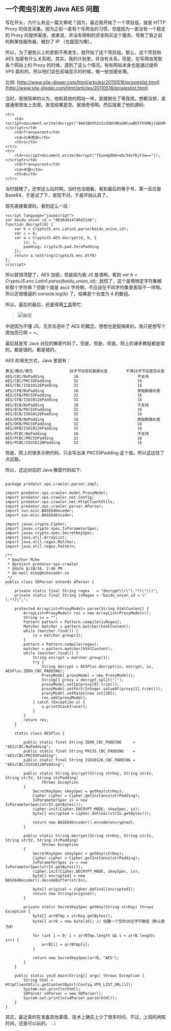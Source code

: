 一个爬虫引发的 Java AES 问题
---

写在开头，为什么有这一篇文章呢？因为，最近我开始了一个项目组，就是 HTTP Proxy 的信息采集。因为之前一直有个写爬虫的习惯，但是因为一直没有一个稳定的 Proxy 的提供渠道，或者说，并没有限制的资金购买这个服务。导致了我之前的刷某些服务器，被封了 IP （也是因为懒）。

所以，为了避免以上的悲剧不再发生，就开始了这个项目组。那么，这个项目和 AES 加密有什么关系呢。其实，我的计划里，并没有关系。但是，在写爬虫爬取各个网站上的 Proxy 的时候，遇到了这么个情况。有些网站本身也是通过提供 VPS 盈利的，所以他们会在前端显示的时候，做一些加密处理。

比如: [http://www.site-digger.com/html/articles/20110516/proxieslist.html](http://www.site-digger.com/html/articles/20110516/proxieslist.html)

当时，我很简单的以为，他和其他的网站一样，直接脱光了等我爬。想都没想，直接通用爬虫上去爬。发现结果是空。就很奇怪啊。然后就看了他的源码:

```
<tr>
    <td><script>document.write(decrypt("4A41BUVh2nIx3Ubh9RoGWtowBUlFhSM0jiG6UMvLR68="));</script></td>
    <td>Transparent</td>
    <td>马来西亚</th>
    <th>1</th>
</tr>
<tr>
    <td><script>document.write(decrypt("f5ue4pOb6+oO/S4sYbjF2w=="));</script></td>
    <td>Transparent</td>
    <td>中国</th>
    <th>0</th>
</tr>
```

当时就瞎了。还带这么玩的啊。当时也没细看，看到最后的等于号，第一反应是 Base64，于是试了下，发现不对。于是开始认真了。

首先直接看源码，看到这么一段：
```
<script language="javascript">
var baidu_union_id = "8636d4147d6d11e6";
function decrypt(d) {
    var b = CryptoJS.enc.Latin1.parse(baidu_union_id);
    var c = b;
    var a = CryptoJS.AES.decrypt(d, b, {
        iv: c,
        padding: CryptoJS.pad.ZeroPadding
    });
    return a.toString(CryptoJS.enc.Utf8)
};
</script>
```

所以就很清楚了，AES 加密。但是因为我 JS 是渣啊。看到 *var b = CryptoJS.enc.Latin1.parse(baidu_union_id);* ,就慌了，这个是用特定字符集解析那个字符串？但那个就是 ascii 字符啊，不应该在不同字符集里表现不一样啊。所以还很傻逼的 console.log(b) 了。结果是个长度为 4 的数组。

所以，最后的最后，还是得用[工具](https://blog.zhengxianjun.com/online-tool/crypto/aes/)帮忙:
> ![解密](./images/decrypt-1.png)

中途因为不懂 JS，无奈去恶补了 AES 的概念。想想也是挺搞笑的。我只是想写个爬虫而已啊 = =。

最后就是写 Java 对应的解密代码了。但是，但是，但是。网上的诸多教程都是错的。都是错的。都是错的。

AES 的填充方式，Java 里就有：

```
算法/模式/填充                16字节加密后数据长度        不满16字节加密后长度
AES/CBC/NoPadding             16                          不支持
AES/CBC/PKCS5Padding          32                          16
AES/CBC/ISO10126Padding       32                          16
AES/CFB/NoPadding             16                          原始数据长度
AES/CFB/PKCS5Padding          32                          16
AES/CFB/ISO10126Padding       32                          16
AES/ECB/NoPadding             16                          不支持
AES/ECB/PKCS5Padding          32                          16
AES/ECB/ISO10126Padding       32                          16
AES/OFB/NoPadding             16                          原始数据长度
AES/OFB/PKCS5Padding          32                          16
AES/OFB/ISO10126Padding       32                          16
AES/PCBC/NoPadding            16                          不支持
AES/PCBC/PKCS5Padding         32                          16
AES/PCBC/ISO10126Padding      32                          16
```

但是，网上的很多示例代码，只会写出来 PKCS5Padding 这个值。所以这边饶了点远路。

所以，这边对应的 Java 解密代码如下:

```

package predator.vps.crawler.parser.impl;

import predator.vps.crawler.model.ProxyModel;
import predator.vps.crawler.net.Config;
import predator.vps.crawler.net.HttpClientUtils;
import predator.vps.crawler.parser.AParser;
import sun.misc.BASE64Decoder;
import sun.misc.BASE64Encoder;

import javax.crypto.Cipher;
import javax.crypto.spec.IvParameterSpec;
import javax.crypto.spec.SecretKeySpec;
import java.util.ArrayList;
import java.util.regex.Matcher;
import java.util.regex.Pattern;

/**
 * @author Mike
 * @project predator-vps-crawler
 * @date 9/18/16, 2:46 PM
 * @e-mail mike@mikecoder.cn
 */
public class SDParser extends AParser {

    private static final String regex   = "decrypt\\(\"(.*?)\"\\)";
    private static final String ivRegex = "baidu_union_id = \"(.*?)\";";

    protected ArrayList<ProxyModel> parse(String htmlContent) {
        ArrayList<ProxyModel> res = new ArrayList<ProxyModel>();
        String iv = "";
        Pattern pattern = Pattern.compile(ivRegex);
        Matcher matcher = pattern.matcher(htmlContent);
        while (matcher.find()) {
            iv = matcher.group(1);
        }
        pattern = Pattern.compile(regex);
        matcher = pattern.matcher(htmlContent);
        while (matcher.find()) {
            String encrypt = matcher.group(1);
            try {
                String decrypt = AESPlus.decrypt(iv, encrypt, iv, AESPlus.ZERO_CBC_PADDING);
                ProxyModel proxyModel = new ProxyModel();
                String[] proxy = decrypt.split(":");
                proxyModel.setIp(proxy[0].trim());
                proxyModel.setPort(Integer.valueOf(proxy[1].trim()));
                proxyModel.setRates(new int[20]);
                res.add(proxyModel);
            } catch (Exception e) {
                e.printStackTrace();
            }
        }
        return res;
    }

    static class AESPlus {

        public static final String ZERO_CBC_PADDING     = "AES/CBC/NoPadding";
        public static final String PKCS5_CBC_PADDING    = "AES/CBC/PKCS5Padding";
        public static final String ISO10126_CBC_PADDING = "AES/CBC/ISO10126Padding";

        public static String encrypt(String strKey, String strIn, String strIV, String strPadding)
                throws Exception
        {
            SecretKeySpec skeySpec = getKey(strKey);
            Cipher cipher = Cipher.getInstance(strPadding);
            IvParameterSpec iv = new IvParameterSpec(strIV.getBytes());
            cipher.init(Cipher.ENCRYPT_MODE, skeySpec, iv);
            byte[] encrypted = cipher.doFinal(strIn.getBytes());

            return new BASE64Encoder().encode(encrypted);
        }

        public static String decrypt(String strKey, String strIn, String strIV, String strPadding)
                throws Exception
        {
            SecretKeySpec skeySpec = getKey(strKey);
            Cipher cipher = Cipher.getInstance(strPadding);
            IvParameterSpec iv = new IvParameterSpec(strIV.getBytes());
            cipher.init(Cipher.DECRYPT_MODE, skeySpec, iv);
            byte[] encrypted1 = new BASE64Decoder().decodeBuffer(strIn);

            byte[] original = cipher.doFinal(encrypted1);
            return new String(original);
        }

        private static SecretKeySpec getKey(String strKey) throws Exception {
            byte[] arrBTmp = strKey.getBytes();
            byte[] arrB = new byte[16]; // 创建一个空的16位字节数组（默认值为0）

            for (int i = 0; i < arrBTmp.length && i < arrB.length; i++) {
                arrB[i] = arrBTmp[i];
            }

            return new SecretKeySpec(arrB, "AES");
        }
    }

    public static void main(String[] args) throws Exception {
        String html = HttpClientUtils.getContentByUrl(Config.VPS_LIST_URL[1]);
        System.out.println(html);
        SDParser sdParser = new SDParser();
        System.out.println(sdParser.parse(html));
    }
}
```

其实，最近真的在准备其他事情，技术上确实上少了很多时间。不过，上班的闲暇时间，还是可以玩的。 : ）
